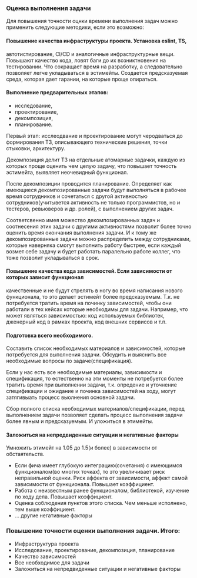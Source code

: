 ### Оценка выполнения задачи

Для повышения точности оцнки времени выполнения задач 
можно применить следующие методики, если это возможно:

#### Повышение качества инфраструктуры проекта. Установка eslint, TS,
автотистирование, CI/CD и аналогичные инфраструктурные вещи. Повышают качество 
кода, ловят баги до их возниктновения на тестировании. Что сокращает время
на разработку, а следовательно позволяет легче укладываться в эстимейты.
Создается предсказуемая среда, которая дает гарании, на которые проще опираться.


#### Выполнение предварительных этапов: 
  - исследование, 
  - проектирование,
  - декомпозиция,
  - планирование.


  Первый этап: исслеодвание и проектирование могут черодваться 
  до формирования ТЗ, описывающего технические решения, точки стыковки, архитектуру. 


  Декомпозиция делит ТЗ на отдельные атомарные задачки, каждую из которых 
  проще оценить чем целую задачу, что повышает точность эстимейта, выявляет 
  неочевидный функционал. 

  
  После декомпозиции проводится планирование. Определяет как 
  имеющиеся декомпозированные задачи будут выполняться в рабочее время сотрудников 
  и сочетаться с другой активностью сотрудников(учитывется активность не только программистов,
  но и тестеров, ревьюверов и др. ролей), с выполнением других задач.


  Соответсвенно имея можество декомпозированных задач и соотнесения этих задачи 
  с другими активностями позволит более точно оценить время окончания выполнения 
  задачи. И к тому же декомпозированные задачи можно распределить между сотрудниками,
  которые наверняка смогут выполнить работу быстрее, если каждый возмет себе задачу и 
  будет работать паралельно работе коллег, что тоже позволит укладываться в срок.


#### Повышение качества кода зависимостей. Если зависимости от которых зависит функционал
качественные и не будут стрелять в ногу во время написания нового функционала, то 
это делает эстимейт более предсказуемым. Т.к. не потребуется тратить время 
на починку зависимостей, чтобы они работали в тех кейсах которые необходимы для 
задачи. Например, что может являться зависимостью: код используемых библиотек, 
дженерный код в рамках проекта, код внешних сервисов и т.п.


#### Подготовка всего необходимого. 
Составить список необходимых материалов и зависимостей,
которые потребуется для выполнения задачи. Обсудить и выяснить все необходимые 
вопросы по задаче(спецификация). 

Если у нас есть все необходимые материалы, зависимости и спецификация, 
то естественно на эти моменты не потребуется более тратить 
время при выполнении задачи, т.к. опредение и уточнение спецификации и ожидание 
и починка зависимостей на ходу, могут затягивыать процесс выолнения основной задачи.

Сбор полного списка необходимых материалов/спецификации, перед выполнением задачи 
позволяет сделать процесс выполнения задачи более явным и предсказуемым. 
И уложиться в этимейты.

#### Заложиться на непредвиденные ситуации и негативные факторы
Умножить этимейт на 1.05 до 1.5(и более) в зависимости от обстаятельств.
- Если фича имеет глубокую интеграцию(сочетания) с имеющимся функционалом(во многих точках),
то это увеличивает риск неправильной оценки. Риск аффекта от зависимости, 
аффект самой зависимости от функционала. Повышает коэффициент.
- Работа с неизвестным ранее функционалом, библиотекой, изучение по ходу дела. 
Повышает коэффициент.
- Оценка соблюдения пунктов этого списка. Чем меньше исполнено, тем выше коэффициент.
- ... другие негативные факторы

### Повышение точности оценки выполнения задачи. Итого:
- Инфраструктура проекта
- Исследование, проектирование, декомпозиция, планирование
- Качество зависимостей
- Все необходимое для задачи
- Заложиться на непредвиденные ситуации и негативные факторы
